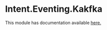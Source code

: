 ﻿# Intent.Eventing.Kakfka

This module has documentation available [here.](https://docs.intentarchitect.com/articles/modules-dotnet/intent-eventing-kafka/intent-eventing-kafka.html)